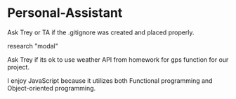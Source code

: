 # Personal-Assistant

Ask Trey or TA if the .gitignore was created and placed properly.

research "modal"

Ask Trey if its ok to use weather API from homework for gps function for our project.



I enjoy JavaScript because it utilizes both Functional programming and Object-oriented programming.